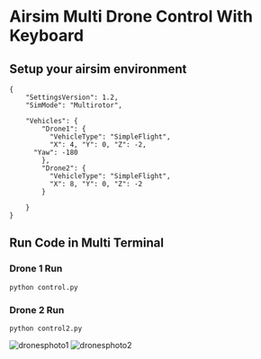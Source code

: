 # Airsim Multi Drone Control With Keyboard

## Setup your airsim environment
```
{
    "SettingsVersion": 1.2,
    "SimMode": "Multirotor",

    "Vehicles": {
        "Drone1": {
          "VehicleType": "SimpleFlight",
          "X": 4, "Y": 0, "Z": -2,
      "Yaw": -180
        },
        "Drone2": {
          "VehicleType": "SimpleFlight",
          "X": 8, "Y": 0, "Z": -2
        }

    }
}
```

## Run Code in Multi Terminal

### Drone 1 Run
```
python control.py
```

### Drone 2 Run

```
python control2.py
```

![dronesphoto1](https://github.com/mkaraaslan-dev/airsim-multi-drone-control/blob/main/images/2021-05-16%2003-17-24.gif)
![dronesphoto2](https://github.com/mkaraaslan-dev/airsim-multi-drone-control/blob/main/images/2021-05-16%2003-15-38.gif)

